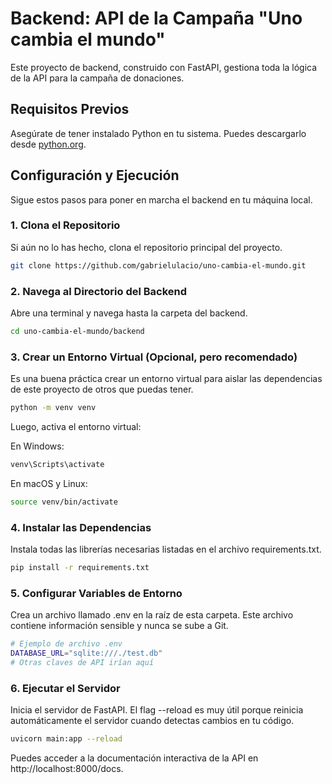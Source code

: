 # Backend: API de la Campaña "Uno cambia el mundo"

Este proyecto de backend, construido con FastAPI, gestiona toda la lógica de la API para la campaña de donaciones.

## Requisitos Previos

Asegúrate de tener instalado Python en tu sistema. Puedes descargarlo desde [python.org](https://www.python.org/).

## Configuración y Ejecución

Sigue estos pasos para poner en marcha el backend en tu máquina local.

### 1. Clona el Repositorio

Si aún no lo has hecho, clona el repositorio principal del proyecto.
```bash
git clone https://github.com/gabrielulacio/uno-cambia-el-mundo.git
```

### 2. Navega al Directorio del Backend

Abre una terminal y navega hasta la carpeta del backend.
```bash
cd uno-cambia-el-mundo/backend
```
### 3. Crear un Entorno Virtual (Opcional, pero recomendado)

Es una buena práctica crear un entorno virtual para aislar las dependencias de este proyecto de otros que puedas tener.


```Bash
python -m venv venv
```

Luego, activa el entorno virtual:

En Windows:

```Bash
venv\Scripts\activate
```

En macOS y Linux:

```Bash
source venv/bin/activate
```

### 4. Instalar las Dependencias
Instala todas las librerías necesarias listadas en el archivo requirements.txt.

```Bash
pip install -r requirements.txt
```

### 5. Configurar Variables de Entorno
Crea un archivo llamado .env en la raíz de esta carpeta. Este archivo contiene información sensible y nunca se sube a Git.

```Bash
# Ejemplo de archivo .env
DATABASE_URL="sqlite:///./test.db"
# Otras claves de API irían aquí
```

### 6. Ejecutar el Servidor
Inicia el servidor de FastAPI. El flag --reload es muy útil porque reinicia automáticamente el servidor cuando detectas cambios en tu código.

```Bash
uvicorn main:app --reload
```


Puedes acceder a la documentación interactiva de la API en http://localhost:8000/docs.


